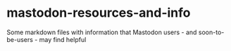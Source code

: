 # mastodon-resources-and-info
Some markdown files with information that Mastodon users - and soon-to-be-users - may find helpful
